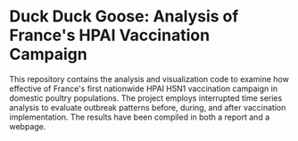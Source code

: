 # Duck Duck Goose: Analysis of France's HPAI Vaccination Campaign

This repository contains the analysis and visualization code to examine how effective of France's first nationwide HPAI H5N1 vaccination campaign in domestic poultry populations. The project employs interrupted time series analysis to evaluate outbreak patterns before, during, and after vaccination implementation. The results have been compiled in both a report and a webpage. 
